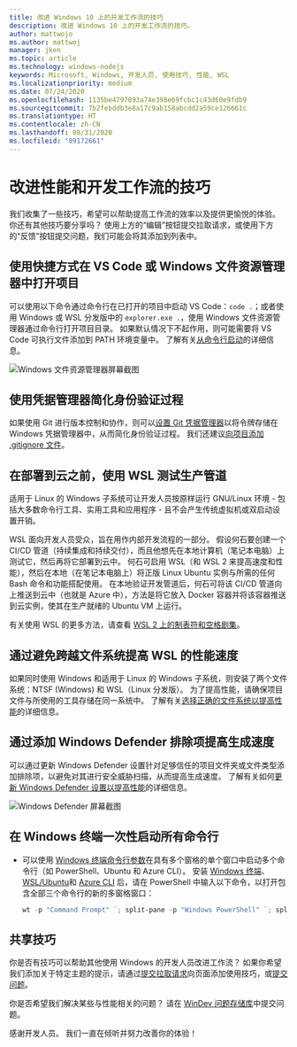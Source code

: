 ```yaml
---
title: 改进 Windows 10 上的开发工作流的技巧
description: 改进 Windows 10 上的开发工作流的技巧。
author: mattwojo
ms.author: mattwoj
manager: jken
ms.topic: article
ms.technology: windows-nodejs
keywords: Microsoft, Windows, 开发人员, 使用技巧, 性能, WSL
ms.localizationpriority: medium
ms.date: 07/24/2020
ms.openlocfilehash: 1135be4797893a74e398e69fcbc1c43d60e9fdb9
ms.sourcegitcommit: 7b2febddb3e8a17c9ab158abcdd2a59ce126661c
ms.translationtype: HT
ms.contentlocale: zh-CN
ms.lasthandoff: 08/31/2020
ms.locfileid: "89172661"
---
```

# <a name="tips-for-improving-performance-and-development-workflows"></a>改进性能和开发工作流的技巧

我们收集了一些技巧，希望可以帮助提高工作流的效率以及提供更愉悦的体验。 你还有其他技巧要分享吗？ 使用上方的“编辑”按钮提交拉取请求，或使用下方的“反馈”按钮提交问题，我们可能会将其添加到列表中。

## <a name="use-shortcuts-to-open-a-project-in-vs-code-or-windows-file-explorer"></a>使用快捷方式在 VS Code 或 Windows 文件资源管理器中打开项目

可以使用以下命令通过命令行在已打开的项目中启动 VS Code：`code .`；或者使用 Windows 或 WSL 分发版中的 `explorer.exe .`，使用 Windows 文件资源管理器通过命令行打开项目目录。 如果默认情况下不起作用，则可能需要将 VS Code 可执行文件添加到 PATH 环境变量中。 了解有关[从命令行启动](https://code.visualstudio.com/docs/editor/command-line#_launching-from-command-line)的详细信息。

![Windows 文件资源管理器屏幕截图](../images/wsl-file-explorer.png)

## <a name="use-the-credential-manager-to-your-streamline-authentication-process"></a>使用凭据管理器简化身份验证过程

如果使用 Git 进行版本控制和协作，则可以[设置 Git 凭据管理器](/windows/wsl/tutorials/wsl-git#git-credential-manager-setup)以将令牌存储在 Windows 凭据管理器中，从而简化身份验证过程。 我们还建议[向项目添加 .gitignore 文件](/windows/wsl/tutorials/wsl-git#adding-a-git-ignore-file)。

## <a name="use-wsl-for-testing-your-production-pipeline-before-deploying-to-the-cloud"></a>在部署到云之前，使用 WSL 测试生产管道

适用于 Linux 的 Windows 子系统可让开发人员按原样运行 GNU/Linux 环境 - 包括大多数命令行工具、实用工具和应用程序 - 且不会产生传统虚拟机或双启动设置开销。

WSL 面向开发人员受众，旨在用作内部开发流程的一部分。 假设何石要创建一个 CI/CD 管道（持续集成和持续交付），而且他想先在本地计算机（笔记本电脑）上测试它，然后再将它部署到云中。 何石可启用 WSL（和 WSL 2 来提高速度和性能），然后在本地（在笔记本电脑上）将正版 Linux Ubuntu 实例与所需的任何 Bash 命令和功能搭配使用。 在本地验证开发管道后，何石可将该 CI/CD 管道向上推送到云中（也就是 Azure 中），方法是将它放入 Docker 容器并将该容器推送到云实例，使其在生产就绪的 Ubuntu VM 上运行。

有关使用 WSL 的更多方法，请查看 [WSL 2 上的制表符和空格剧集](https://channel9.msdn.com/Shows/Tabs-vs-Spaces/WSL2-Code-faster-on-the-Windows-Subsystem-for-Linux)。

## <a name="improve-performance-speed-for-wsl-by-not-crossing-over-file-systems"></a>通过避免跨越文件系统提高 WSL 的性能速度

如果同时使用 Windows 和适用于 Linux 的 Windows 子系统，则安装了两个文件系统：NTSF (Windows) 和 WSL（Linux 分发版）。 为了提高性能，请确保项目文件与所使用的工具存储在同一系统中。 了解有关[选择正确的文件系统以提高性能](/windows/wsl/compare-versions#use-the-linux-file-system-for-faster-performance)的详细信息。

## <a name="improve-build-speeds-by-adding-windows-defender-exclusions"></a>通过添加 Windows Defender 排除项提高生成速度

可以通过更新 Windows Defender 设置针对足够信任的项目文件夹或文件类型添加排除项，以避免对其进行安全威胁扫描，从而提高生成速度。 了解有关如何[更新 Windows Defender 设置以提高性能](../android/defender-settings.md)的详细信息。

![Windows Defender 屏幕截图](../images/windows-defender-exclusions.png)

## <a name="launch-all-your-command-lines-in-windows-terminal-at-once"></a>在 Windows 终端一次性启动所有命令行

* 可以使用 [Windows 终端命令行参数](/windows/terminal/command-line-arguments?tabs=powershell#multiple-panes)在具有多个窗格的单个窗口中启动多个命令行（如 PowerShell、Ubuntu 和 Azure CLI）。 安装 [Windows 终端](/windows/terminal/get-started)、[WSL/Ubuntu](/windows/wsl/install-win10)和 [Azure CLI](/cli/azure/install-azure-cli?view=azure-cli-latest) 后，请在 PowerShell 中输入以下命令，以打开包含全部三个命令行的新的多窗格窗口：

    ```powershell
    wt -p "Command Prompt" `; split-pane -p "Windows PowerShell" `; split-pane -H wsl.exe
    ```

## <a name="share-your-tips"></a>共享技巧

你是否有技巧可以帮助其他使用 Windows 的开发人员改进工作流？ 如果你希望我们添加关于特定主题的提示，请通过[提交拉取请求](https://github.com/MicrosoftDocs/windows-uwp/edit/docs/hub/dev-environment/overview.md)向页面添加使用技巧，或[提交问题](https://github.com/MicrosoftDocs/windows-uwp/issues/new?title=&body=%0A%0A%5BEnter%20feedback%20here%5D%0A%0A%0A---%0A%23%23%23%23%20Document%20Details%0A%0A%E2%9A%A0%20*Do%20not%20edit%20this%20section.%20It%20is%20required%20for%20docs.microsoft.com%20%E2%9E%9F%20GitHub%20issue%20linking.*%0A%0A*%20ID%3A%207779352b-7b4e-dad8-7c1b-b9aba2c5e561%0A*%20Version%20Independent%20ID%3A%20a5b81b80-87a1-b6e2-8936-baf6c1a0b9c5%0A*%20Content%3A%20%5BSet%20up%20your%20Windows%2010%20development%20environment%5D(https%3A%2F%2Fdocs.microsoft.com%2Fen-us%2Fwindows%2Fdev-environment%2Foverview)%0A*%20Content%20Source%3A%20%5Bhub%2Fdev-environment%2Foverview.md%5D(https%3A%2F%2Fgithub.com%2FMicrosoftDocs%2Fwindows-uwp%2Fblob%2Fdocs%2Fhub%2Fdev-environment%2Foverview.md)%0A*%20Product%3A%20**dev-environment**%0A*%20Technology%3A%20**windows-nodejs**)。

你是否希望我们解决某些与性能相关的问题？ 请在 [WinDev 问题存储库](https://github.com/microsoft/windev)中提交问题。

感谢开发人员。 我们一直在倾听并努力改善你的体验！